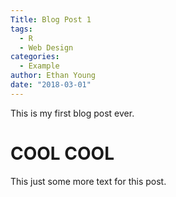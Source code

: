 ```yaml
---
Title: Blog Post 1
tags: 
  - R
  - Web Design
categories:
  - Example
author: Ethan Young
date: "2018-03-01"
---
```


This is my first blog post ever.

# COOL COOL

This just some more text for this post.